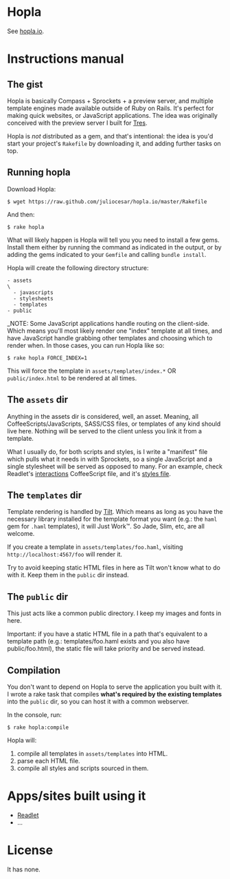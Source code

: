 # Hopla

See [hopla.io](http://hopla.io).

# Instructions manual

## The gist

Hopla is basically Compass + Sprockets + a preview server, and multiple template engines
made available outside of Ruby on Rails. It's perfect for making quick websites,
or JavaScript applications. The idea was originally conceived with the preview server I
built for [Tres](http://tres.io).

Hopla is _not_ distributed as a gem, and that's intentional: the idea is you'd start your
project's `Rakefile` by downloading it, and adding further tasks on top.

## Running hopla

Download Hopla:

    $ wget https://raw.github.com/juliocesar/hopla.io/master/Rakefile

And then:

    $ rake hopla

What will likely happen is Hopla will tell you you need to install a few gems. Install
them either by running the command as indicated in the output, or by adding the gems
indicated to your `Gemfile` and calling `bundle install`.

Hopla will create the following directory structure:

    - assets
    \
      - javascripts
      - stylesheets
      - templates
    - public

_NOTE: Some JavaScript applications handle routing on the client-side. Which means you'll
most likely render one "index" template at all times, and have JavaScript handle
grabbing other templates and choosing which to render when. In those cases, you can run
Hopla like so:

    $ rake hopla FORCE_INDEX=1

This will force the template in `assets/templates/index.*` OR `public/index.html` to
be rendered at all times.

## The `assets` dir

Anything in the assets dir is considered, well, an asset. Meaning, all
CoffeeScripts/JavaScripts, SASS/CSS files, or templates of any kind should live here.
Nothing will be served to the client unless you link it from a template.

What I usually do, for both scripts and styles, is I write a "manifest" file which
pulls what it needs in with Sprockets, so a single JavaScript and a single
stylesheet will be served as opposed to many. For an example, check Readlet's
[interactions](https://github.com/juliocesar/readlet/blob/master/assets/javascripts/readlet.coffee) CoffeeScript file, and it's [styles file](https://github.com/juliocesar/readlet/blob/master/assets/stylesheets/readlet.sass).

## The `templates` dir

Template rendering is handled by [Tilt](https://github.com/rtomayko/tilt). Which means as
long as you have the necessary library installed for the template format you want
(e.g.: the `haml` gem for `.haml` templates), it will Just Work™. So Jade,
Slim, etc, are all welcome.

If you create a template in `assets/templates/foo.haml`, visiting `http://localhost:4567/foo`
will render it.

Try to avoid keeping static HTML files in here as Tilt won't know what to do with it. Keep them in the `public` dir instead.

## The `public` dir

This just acts like a common public directory. I keep my images and fonts in here.

Important: if you have a static HTML file in a path that's equivalent to a template
path (e.g.: templates/foo.haml exists and you also have public/foo.html), the static
file will take priority and be served instead.

## Compilation

You don't want to depend on Hopla to serve the application you built with it. I
wrote a rake task that compiles **what's required by the existing templates** into the
`public` dir, so you can host it with a common webserver.

In the console, run:

    $ rake hopla:compile

Hopla will:

1. compile all templates in `assets/templates` into HTML.
2. parse each HTML file.
3. compile all styles and scripts sourced in them.

# Apps/sites built using it

* [Readlet](http://rdlet.com)
* ...


# License

It has none.
